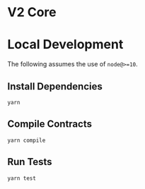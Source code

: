 # V2 Core

# Local Development

The following assumes the use of `node@>=10`.

## Install Dependencies

`yarn`

## Compile Contracts

`yarn compile`

## Run Tests

`yarn test`
